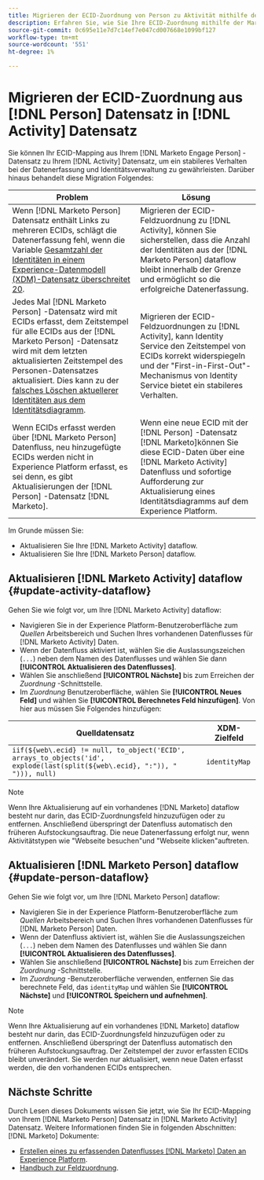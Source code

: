 ```yaml
---
title: Migrieren der ECID-Zuordnung von Person zu Aktivität mithilfe der Marketo Engage-Quelle
description: Erfahren Sie, wie Sie Ihre ECID-Zuordnung mithilfe der Marketo Engage-Quelle aus dem Personendatensatz zum Aktivitätsdatensatz migrieren.
source-git-commit: 0c695e11e7d7c14ef7e047cd007668e1099bf127
workflow-type: tm+mt
source-wordcount: '551'
ht-degree: 1%

---
```


# Migrieren der ECID-Zuordnung aus [!DNL Person] Datensatz in [!DNL Activity] Datensatz

Sie können Ihr ECID-Mapping aus Ihrem [!DNL Marketo Engage Person] -Datensatz zu Ihrem [!DNL Activity] Datensatz, um ein stabileres Verhalten bei der Datenerfassung und Identitätsverwaltung zu gewährleisten. Darüber hinaus behandelt diese Migration Folgendes:

| Problem | Lösung |
| --- | --- |
| Wenn [!DNL Marketo Person] Datensatz enthält Links zu mehreren ECIDs, schlägt die Datenerfassung fehl, wenn die Variable [Gesamtzahl der Identitäten in einem Experience-Datenmodell (XDM)-Datensatz überschreitet 20](../../../../identity-service/guardrails.md). | Migrieren der ECID-Feldzuordnung zu [!DNL Activity], können Sie sicherstellen, dass die Anzahl der Identitäten aus der [!DNL Marketo Person] dataflow bleibt innerhalb der Grenze und ermöglicht so die erfolgreiche Datenerfassung. |
| Jedes Mal [!DNL Marketo Person] -Datensatz wird mit ECIDs erfasst, dem Zeitstempel für alle ECIDs aus der [!DNL Marketo Person] -Datensatz wird mit dem letzten aktualisierten Zeitstempel des Personen-Datensatzes aktualisiert. Dies kann zu der [falsches Löschen aktuellerer Identitäten aus dem Identitätsdiagramm](../../../../identity-service/guardrails.md#understanding-the-deletion-logic-when-an-identity-graph-at-capacity-is-updated). | Migrieren der ECID-Feldzuordnungen zu [!DNL Activity], kann Identity Service den Zeitstempel von ECIDs korrekt widerspiegeln und der &quot;First-in-First-Out&quot;-Mechanismus von Identity Service bietet ein stabileres Verhalten. |
| Wenn ECIDs erfasst werden über [!DNL Marketo Person] Datenfluss, neu hinzugefügte ECIDs werden nicht in Experience Platform erfasst, es sei denn, es gibt Aktualisierungen der [!DNL Person] -Datensatz [!DNL Marketo]. | Wenn eine neue ECID mit der [!DNL Person] -Datensatz [!DNL Marketo]können Sie diese ECID-Daten über eine [!DNL Marketo Activity] Datenfluss und sofortige Aufforderung zur Aktualisierung eines Identitätsdiagramms auf dem Experience Platform. |

Im Grunde müssen Sie:

* Aktualisieren Sie Ihre [!DNL Marketo Activity] dataflow.
* Aktualisieren Sie Ihre [!DNL Marketo Person] dataflow.

## Aktualisieren [!DNL Marketo Activity] dataflow {#update-activity-dataflow}

Gehen Sie wie folgt vor, um Ihre [!DNL Marketo Activity] dataflow:

* Navigieren Sie in der Experience Platform-Benutzeroberfläche zum *Quellen* Arbeitsbereich und Suchen Ihres vorhandenen Datenflusses für [!DNL Marketo Activity] Daten.
* Wenn der Datenfluss aktiviert ist, wählen Sie die Auslassungszeichen (`...`) neben dem Namen des Datenflusses und wählen Sie dann **[!UICONTROL Aktualisieren des Datenflusses]**.
* Wählen Sie anschließend **[!UICONTROL Nächste]** bis zum Erreichen der *Zuordnung* -Schnittstelle.
* Im *Zuordnung* Benutzeroberfläche, wählen Sie **[!UICONTROL Neues Feld]** und wählen Sie **[!UICONTROL Berechnetes Feld hinzufügen]**. Von hier aus müssen Sie Folgendes hinzufügen:

| Quelldatensatz | XDM-Zielfeld |
| --- | --- |
| `iif(${web\.ecid} != null, to_object('ECID', arrays_to_objects('id', explode(last(split(${web\.ecid}, ":")), " "))), null)` | `identityMap` |

>[!NOTE]
>
>Wenn Ihre Aktualisierung auf ein vorhandenes [!DNL Marketo] dataflow besteht nur darin, das ECID-Zuordnungsfeld hinzuzufügen oder zu entfernen. Anschließend überspringt der Datenfluss automatisch den früheren Aufstockungsauftrag. Die neue Datenerfassung erfolgt nur, wenn Aktivitätstypen wie &quot;Webseite besuchen&quot;und &quot;Webseite klicken&quot;auftreten.

## Aktualisieren [!DNL Marketo Person] dataflow {#update-person-dataflow}

Gehen Sie wie folgt vor, um Ihre [!DNL Marketo Person] dataflow:

* Navigieren Sie in der Experience Platform-Benutzeroberfläche zum *Quellen* Arbeitsbereich und Suchen Ihres vorhandenen Datenflusses für [!DNL Marketo Person] Daten.
* Wenn der Datenfluss aktiviert ist, wählen Sie die Auslassungszeichen (`...`) neben dem Namen des Datenflusses und wählen Sie dann **[!UICONTROL Aktualisieren des Datenflusses]**.
* Wählen Sie anschließend **[!UICONTROL Nächste]** bis zum Erreichen der *Zuordnung* -Schnittstelle.
* Im *Zuordnung* -Benutzeroberfläche verwenden, entfernen Sie das berechnete Feld, das `identityMap` und wählen Sie **[!UICONTROL Nächste]** und **[!UICONTROL Speichern und aufnehmen]**.

>[!NOTE]
>
>Wenn Ihre Aktualisierung auf ein vorhandenes [!DNL Marketo] dataflow besteht nur darin, das ECID-Zuordnungsfeld hinzuzufügen oder zu entfernen. Anschließend überspringt der Datenfluss automatisch den früheren Aufstockungsauftrag. Der Zeitstempel der zuvor erfassten ECIDs bleibt unverändert. Sie werden nur aktualisiert, wenn neue Daten erfasst werden, die den vorhandenen ECIDs entsprechen.

## Nächste Schritte

Durch Lesen dieses Dokuments wissen Sie jetzt, wie Sie Ihr ECID-Mapping von Ihrem [!DNL Marketo Person] Datensatz in [!DNL Marketo Activity] Datensatz. Weitere Informationen finden Sie in folgenden Abschnitten: [!DNL Marketo] Dokumente:

* [Erstellen eines zu erfassenden Datenflusses [!DNL Marketo] Daten an Experience Platform](../../../tutorials/ui/create/adobe-applications/marketo.md).
* [Handbuch zur Feldzuordnung](../mapping/marketo.md).